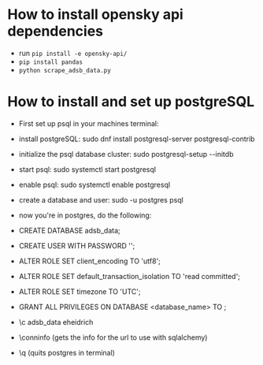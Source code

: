 # How to install opensky api dependencies

* run `pip install -e opensky-api/`
* `pip install pandas`
* `python scrape_adsb_data.py`

# How to install and set up postgreSQL

* First set up psql in your machines terminal:
* install postgreSQL: sudo dnf install postgresql-server postgresql-contrib
* initialize the psql database cluster: sudo postgresql-setup --initdb
* start psql: sudo systemctl start postgresql
* enable psql: sudo systemctl enable postgresql
* create a database and user: sudo -u postgres psql

* now you're in postgres, do the following:
* CREATE DATABASE adsb_data;
* CREATE USER <username> WITH PASSWORD '<password>';
* ALTER ROLE <username> SET client_encoding TO 'utf8';
* ALTER ROLE <username> SET default_transaction_isolation TO 'read committed';
* ALTER ROLE <username> SET timezone TO 'UTC';
* GRANT ALL PRIVILEGES ON DATABASE <database_name> TO <username>;
* \c adsb_data eheidrich
* \conninfo (gets the info for the url to use with sqlalchemy)
* \q (quits postgres in terminal)

